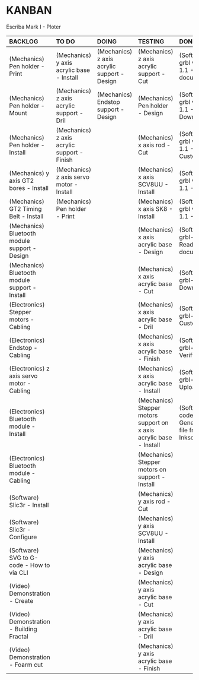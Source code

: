 # KANBAN
Escriba Mark I - Ploter

|**BACKLOG**                                   |**TO DO**                                  |**DOING**                                  |**TESTING**                                                        |**DONE**                                                 |
|:---------------------------------------------|:------------------------------------------|:------------------------------------------|:------------------------------------------------------------------|:--------------------------------------------------------|
|(Mechanics) Pen holder - Print                |(Mechanics) y axis acrylic base - Install  |(Mechanics) z axis acrylic support - Design|(Mechanics) z axis acrylic support - Cut                           |(Software) grbl version 1.1 - Read documentation         |
|(Mechanics) Pen holder - Mount                |(Mechanics) z axis acrylic support - Dril  |(Mechanics) Endstop support - Design       |(Mechanics) Pen holder - Design                                    |(Software) grbl version 1.1 - Download                   |
|(Mechanics) Pen holder - Install              |(Mechanics) z axis acrylic support - Finish|                                           |(Mechanics) x axis rod - Cut                                       |(Software) grbl version 1.1 - Customize                  |
|(Mechanics) y axis GT2 bores - Install        |(Mechanics) z axis servo motor - Install   |                                           |(Mechanics) x axis SCV8UU - Install                                |(Software) grbl version 1.1 - Verify                     |
|(Mechanics) GT2 Timing Belt - Install         |(Mechanics) Pen holder - Print             |                                           |(Mechanics) x axis SK8 - Install                                   |(Software) grbl version 1.1 - Upload                     |
|(Mechanics) Bluetooth module support - Design |                                           |                                           |(Mechanics) x axis acrylic base - Design                           |(Software) grbl-servo - Read documentation               |
|(Mechanics) Bluetooth module support - Install|                                           |                                           |(Mechanics) x axis acrylic base - Cut                              |(Software) grbl-servo - Download                         |
|(Electronics) Stepper motors - Cabling        |                                           |                                           |(Mechanics) x axis acrylic base - Dril                             |(Software) grbl-servo - Customize                        |
|(Electronics) Endstop - Cabling               |                                           |                                           |(Mechanics) x axis acrylic base - Finish                           |(Software) grbl-servo - Verify                           |
|(Electronics) z axis servo motor - Cabling    |                                           |                                           |(Mechanics) x axis acrylic base - Install                          |(Software) grbl-servo - Upload                           |
|(Electronics) Bluetooth module - Install      |                                           |                                           |(Mechanics) Stepper motors support on x axis acrylic base - Install|(Software) G-code - Generate test file from Inkscape file|
|(Electronics) Bluetooth module - Cabling      |                                           |                                           |(Mechanics) Stepper motors on support - Install                    |                                                         |
|(Software) Slic3r - Install                   |                                           |                                           |(Mechanics) y axis rod - Cut                                       |                                                         |
|(Software) Slic3r - Configure                 |                                           |                                           |(Mechanics) y axis SCV8UU - Install                                |                                                         |
|(Software) SVG to G-code - How to via CLI     |                                           |                                           |(Mechanics) y axis acrylic base - Design                           |                                                         |
|(Video) Demonstration - Create                |                                           |                                           |(Mechanics) y axis acrylic base - Cut                              |                                                         |
|(Video) Demonstration - Building Fractal      |                                           |                                           |(Mechanics) y axis acrylic base - Dril                             |                                                         |
|(Video) Demonstration - Foarm cut             |                                           |                                           |(Mechanics) y axis acrylic base - Finish                           |                                                         |

